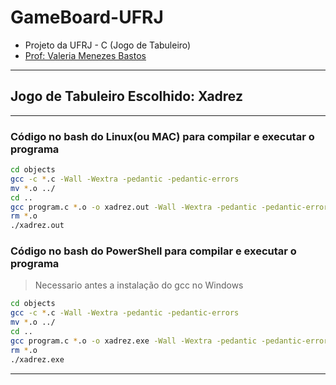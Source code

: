 # GameBoard-UFRJ

- Projeto da UFRJ - C (Jogo de Tabuleiro)
- [Prof: Valeria Menezes Bastos](https://dcc.ufrj.br/~valeriab/)

---

## Jogo de Tabuleiro Escolhido: Xadrez

---

### Código no bash do Linux(ou MAC) para compilar e executar o programa

```bash
cd objects
gcc -c *.c -Wall -Wextra -pedantic -pedantic-errors
mv *.o ../
cd ..
gcc program.c *.o -o xadrez.out -Wall -Wextra -pedantic -pedantic-errors
rm *.o
./xadrez.out
```

### Código no bash do PowerShell para compilar e executar o programa

> Necessario antes a instalação do gcc no Windows

```bash
cd objects
gcc -c *.c -Wall -Wextra -pedantic -pedantic-errors
mv *.o ../
cd ..
gcc program.c *.o -o xadrez.exe -Wall -Wextra -pedantic -pedantic-errors
rm *.o
./xadrez.exe
```

---